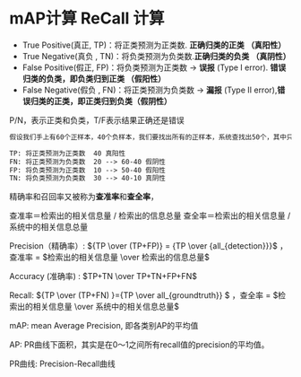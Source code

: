 # mAP计算 ReCall 计算

- True Positive(真正, TP)：将正类预测为正类数. **正确归类的正类** **（真阳性）**
- True Negative(真负 , TN)：将负类预测为负类数.**正确归类的负类** **（真阴性）**
- False Positive(假正, FP)：将负类预测为正类数 $\rightarrow$ **误报** (Type I error). **错误归类的负类，即负类归到正类 （假阳性）** 
- False Negative(假负 , FN)：将正类预测为负类数 $\rightarrow$ **漏报** (Type II error),**错误归类的正类，即正类归到负类（假阴性）**

P/N，表示正类和负类，T/F表示结果正确还是错误

```html
假设我们手上有60个正样本，40个负样本，我们要找出所有的正样本，系统查找出50个，其中只有40个是真正的正样本，计算上述各指标。

TP: 将正类预测为正类数  40 真阳性
FN: 将正类预测为负类数  20 --> 60-40 假阴性
FP: 将负类预测为正类数  10 --> 50-40 假阳性
TN: 将负类预测为负类数  30 --> 40-10 真阴性
```

精确率和召回率又被称为**查准率**和**查全率**，

查准率＝检索出的相关信息量 / 检索出的信息总量
查全率＝检索出的相关信息量 / 系统中的相关信息总量

Precision（精确率）: ${TP \over (TP+FP)} = {TP \over {all_{detection}}}$ ，查准率  = $检索出的相关信息量 \over 检索出的信息总量$

Accuracy (准确率) : $TP+TN \over TP+TN+FP+FN$

Recall: ${TP \over (TP+FN) }={TP \over all_{groundtruth}} $ ，查全率 = $检索出的相关信息量 \over 系统中的相关信息总量$

mAP: mean Average Precision, 即各类别AP的平均值

AP: PR曲线下面积，其实是在0～1之间所有recall值的precision的平均值。

PR曲线: Precision-Recall曲线